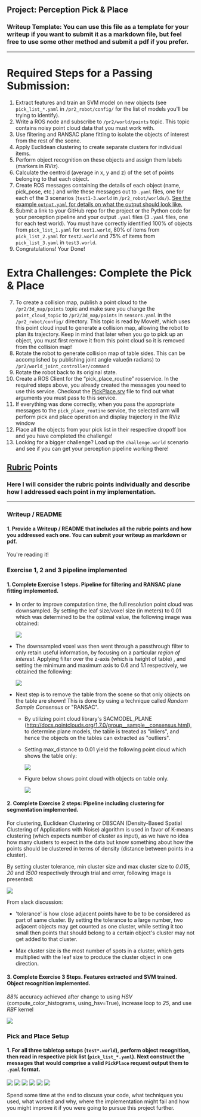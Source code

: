 ## Project: Perception Pick & Place
### Writeup Template: You can use this file as a template for your writeup if you want to submit it as a markdown file, but feel free to use some other method and submit a pdf if you prefer.

---


# Required Steps for a Passing Submission:
1. Extract features and train an SVM model on new objects (see `pick_list_*.yaml` in `/pr2_robot/config/` for the list of models you'll be trying to identify).
2. Write a ROS node and subscribe to `/pr2/world/points` topic. This topic contains noisy point cloud data that you must work with.
3. Use filtering and RANSAC plane fitting to isolate the objects of interest from the rest of the scene.
4. Apply Euclidean clustering to create separate clusters for individual items.
5. Perform object recognition on these objects and assign them labels (markers in RViz).
6. Calculate the centroid (average in x, y and z) of the set of points belonging to that each object.
7. Create ROS messages containing the details of each object (name, pick_pose, etc.) and write these messages out to `.yaml` files, one for each of the 3 scenarios (`test1-3.world` in `/pr2_robot/worlds/`).  [See the example `output.yaml` for details on what the output should look like.](https://github.com/udacity/RoboND-Perception-Project/blob/master/pr2_robot/config/output.yaml)  
8. Submit a link to your GitHub repo for the project or the Python code for your perception pipeline and your output `.yaml` files (3 `.yaml` files, one for each test world).  You must have correctly identified 100% of objects from `pick_list_1.yaml` for `test1.world`, 80% of items from `pick_list_2.yaml` for `test2.world` and 75% of items from `pick_list_3.yaml` in `test3.world`.
9. Congratulations!  Your Done!

# Extra Challenges: Complete the Pick & Place
7. To create a collision map, publish a point cloud to the `/pr2/3d_map/points` topic and make sure you change the `point_cloud_topic` to `/pr2/3d_map/points` in `sensors.yaml` in the `/pr2_robot/config/` directory. This topic is read by Moveit!, which uses this point cloud input to generate a collision map, allowing the robot to plan its trajectory.  Keep in mind that later when you go to pick up an object, you must first remove it from this point cloud so it is removed from the collision map!
8. Rotate the robot to generate collision map of table sides. This can be accomplished by publishing joint angle value(in radians) to `/pr2/world_joint_controller/command`
9. Rotate the robot back to its original state.
10. Create a ROS Client for the “pick_place_routine” rosservice.  In the required steps above, you already created the messages you need to use this service. Checkout the [PickPlace.srv](https://github.com/udacity/RoboND-Perception-Project/tree/master/pr2_robot/srv) file to find out what arguments you must pass to this service.
11. If everything was done correctly, when you pass the appropriate messages to the `pick_place_routine` service, the selected arm will perform pick and place operation and display trajectory in the RViz window
12. Place all the objects from your pick list in their respective dropoff box and you have completed the challenge!
13. Looking for a bigger challenge?  Load up the `challenge.world` scenario and see if you can get your perception pipeline working there!

## [Rubric](https://review.udacity.com/#!/rubrics/1067/view) Points
### Here I will consider the rubric points individually and describe how I addressed each point in my implementation.  

---
### Writeup / README


#### 1. Provide a Writeup / README that includes all the rubric points and how you addressed each one.  You can submit your writeup as markdown or pdf.  

You're reading it!

### Exercise 1, 2 and 3 pipeline implemented
#### 1. Complete Exercise 1 steps. Pipeline for filtering and RANSAC plane fitting implemented.

  * In order to improve computation time, the full resolution point cloud was downsampled. By setting the leaf size/voxel size (in meters) to 0.01 which was determined to be the optimal value, the following image was obtained:

    <img src="./images/voxel_downsample_001.png"/>

  * The downsampled voxel was then went through a passthrough filter to only retain useful information, by focusing on a particular *region of interest*. Applying filter over the z-axis (which is height of table) , and setting the minimum and maximum axis to 0.6 and 1.1 respectively, we obtained the following:

    <img src="./images/passthrough_filter.png"/>

  * Next step is to remove the table from the scene so that only objects on the table are shown! This is done by using a technique called *Random Sample Consensus* or "RANSAC".
    * By utilizing point cloud library's SACMODEL_PLANE (http://docs.pointclouds.org/1.7.0/group__sample__consensus.html), to determine plane models, the table is treated as "inliers", and hence the objects on the tables can extracted as "outliers".
    * Setting max_distance to 0.01 yield the following point cloud which shows the table only:

      <img src="./images/extracted_inlier.png"/>

    * Figure below shows point cloud with objects on table only.

      <img src="./images/extracted_outlier.png"/>




#### 2. Complete Exercise 2 steps: Pipeline including clustering for segmentation implemented.  
For clustering, Euclidean Clustering or DBSCAN (Density-Based Spatial Clustering of Applications with Noise) algorithm is used in favor of K-means clustering (which expects number of cluster as input), as we have no idea how many clusters to expect in the data but know something about how the points should be clustered in terms of density (distance between points in a cluster).

By setting cluster tolerance, min cluster size and max cluster size to *0.015*, *20* and *1500* respectively through trial and error, following image is presented:

<img src="./images/cluster_visualization.png"/>

From slack discussion:

* 'tolerance' is how close adjacent points have to be to be considered as part of same cluster.  By setting the tolerance to a large number, two adjacent objects may get counted as one cluster, while setting it too small then points that should belong to a certain object's cluster may not get added to that cluster.

* Max cluster size is the most number of spots in a cluster, which gets multiplied with the leaf size to produce the cluster object in one direction.





#### 3. Complete Exercise 3 Steps.  Features extracted and SVM trained.  Object recognition implemented.
*88%* accuracy achieved after change to using *HSV* (compute_color_histograms, using_hsv=True), increase loop to *25*, and use *RBF* kernel

<img src="./images/Exercise_3_improve_model.png"/>

### Pick and Place Setup

#### 1. For all three tabletop setups (`test*.world`), perform object recognition, then read in respective pick list (`pick_list_*.yaml`). Next construct the messages that would comprise a valid `PickPlace` request output them to `.yaml` format.


<img src="./images/test_scene_1_gazebo.png"/>
<img src="./images/test_scene_1_rviz.png"/>
<!-- <img src="./images/test_scene_2_gazebo.png" width="800" height="800" /> -->
<img src="./images/test_scene_2_gazebo.png"/>
<img src="./images/test_scene_2_rviz.png"/>
<img src="./images/test_scene_3_gazebo.png"/>
<img src="./images/test_scene_3_rviz.png"/>


Spend some time at the end to discuss your code, what techniques you used, what worked and why, where the implementation might fail and how you might improve it if you were going to pursue this project further.  
